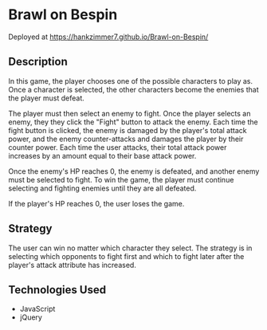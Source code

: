 # Brawl on Bespin

Deployed at https://hankzimmer7.github.io/Brawl-on-Bespin/

## Description

In this game, the player chooses one of the possible characters to play as. Once a character is selected, the other characters become the enemies that the player must defeat.

The player must then select an enemy to fight. Once the player selects an enemy, they they click the "Fight" button to attack the enemy. Each time the fight button is clicked, the enemy is damaged by the player's total attack power, and the enemy counter-attacks and damages the player by their counter power. Each time the user attacks, their total attack power increases by an amount equal to their base attack power.

Once the enemy's HP reaches 0, the enemy is defeated, and another enemy must be selected to fight. To win the game, the player must continue selecting and fighting enemies until they are all defeated.

If the player's HP reaches 0, the user loses the game.

## Strategy

The user can win no matter which character they select. The strategy is in selecting which opponents to fight first and which to fight later after the player's attack attribute has increased.

## Technologies Used

* JavaScript
* jQuery